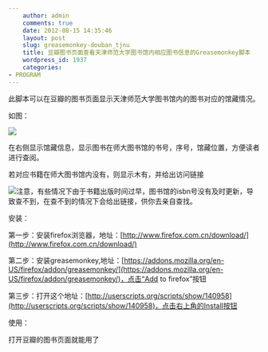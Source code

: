 ```yaml
---
    author: admin
    comments: true
    date: 2012-08-15 14:35:46
    layout: post
    slug: greasemonkey-douban_tjnu
    title: 豆瓣图书页面查看天津师范大学图书馆内相应图书信息的Greasemonkey脚本
    wordpress_id: 1937
    categories:
- PROGRAM
---
```


此脚本可以在豆瓣的图书页面显示天津师范大学图书馆内的图书对应的馆藏情况。

如图：

[![](http://www.freetstar.com/wp-content/uploads/2012/08/tjnu.png)](http://www.freetstar.com/wp-content/uploads/2012/08/tjnu.png)

在右侧显示馆藏信息，显示图书在师大图书馆的书号，序号，馆藏位置，方便读者进行查阅。

若对应书籍在师大图书馆内没有，则显示木有，并给出访问链接

[![](http://www.freetstar.com/wp-content/uploads/2012/08/3.png)](http://www.freetstar.com/wp-content/uploads/2012/08/3.png)注意，有些情况下由于书籍出版时间过早，图书馆的isbn号没有及时更新，导致查不到，在查不到的情况下会给出链接，供你去亲自查找。

安装：

第一步：安装firefox浏览器，地址：[http://www.firefox.com.cn/download/](http://www.firefox.com.cn/download/)

第二步：安装greasemonkey,地址：[https://addons.mozilla.org/en-US/firefox/addon/greasemonkey/](https://addons.mozilla.org/en-US/firefox/addon/greasemonkey/)，点击“Add to firefox”按钮

第三步：打开这个地址：[http://userscripts.org/scripts/show/140958](http://userscripts.org/scripts/show/140958)，点击右上角的Install按钮

使用：

打开豆瓣的图书页面就能用了

